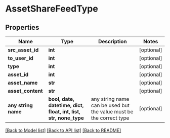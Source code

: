 # AssetShareFeedType


## Properties
Name | Type | Description | Notes
------------ | ------------- | ------------- | -------------
**src_asset_id** | **int** |  | [optional] 
**to_user_id** | **int** |  | [optional] 
**type** | **int** |  | [optional] 
**asset_id** | **int** |  | [optional] 
**asset_name** | **str** |  | [optional] 
**asset_content** | **str** |  | [optional] 
**any string name** | **bool, date, datetime, dict, float, int, list, str, none_type** | any string name can be used but the value must be the correct type | [optional]

[[Back to Model list]](../README.md#documentation-for-models) [[Back to API list]](../README.md#documentation-for-api-endpoints) [[Back to README]](../README.md)


